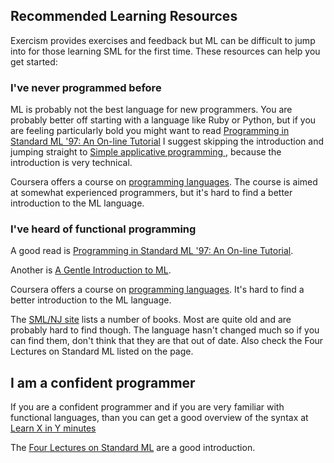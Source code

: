 ## Recommended Learning Resources

Exercism provides exercises and feedback but ML can be difficult to jump into for those learning SML for the first time. 
These resources can help you get started:

### I've never programmed before

ML is probably not the best language for new programmers. You are probably better off starting with a language like
Ruby or Python, but if you are feeling particularly bold you might want to read [Programming in Standard ML '97:
An On-line Tutorial](https://www.cs.cmu.edu/~rwh/introsml/) I suggest skipping the introduction and jumping straight
to [Simple applicative programming ](http://homepages.inf.ed.ac.uk/stg/NOTES/node13.html), because the introduction
is very technical.

Coursera offers a course on [programming languages](https://www.coursera.org/learn/programming-languages). 
The course is aimed at somewhat experienced programmers, but it's hard to find a better introduction to the ML language.


### I've heard of functional programming

A good read is [Programming in Standard ML '97: An On-line Tutorial](https://www.cs.cmu.edu/~rwh/introsml/).

Another is [A Gentle Introduction to ML](http://www.soc.napier.ac.uk/course-notes/sml/manual.html).

Coursera offers a course on [programming languages](https://www.coursera.org/learn/programming-languages).
It's hard to find a better introduction to the ML language.

The [SML/NJ site](http://smlnj.org/doc/literature.html) lists a number of books. Most are quite old and are probably hard to find though.
The language hasn't changed much so if you can find them, don't think that they are that out of date. Also check the 
Four Lectures on Standard ML listed on the page.


## I am a confident programmer

If you are a confident programmer and if you are very familiar with functional languages, than you can get a good overview of the
syntax at [Learn X in Y minutes](https://learnxinyminutes.com/docs/standard-ml/)

The [Four Lectures on Standard ML](http://smlnj.org/doc/literature.html) are a good introduction.
